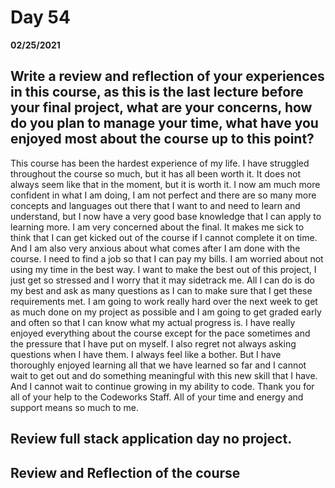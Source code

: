# Day 54
__02/25/2021__

## Write a review and reflection of your experiences in this course, as this is the last lecture before your final project, what are your concerns, how do you plan to manage your time, what have you enjoyed most about the course up to this point?

This course has been the hardest experience of my life. I have struggled throughout the course so much, but it has all been worth it. It does not always seem like that in the moment, but it is worth it. I now am much more confident in what I am doing, I am not perfect and there are so many more concepts and languages out there that I want to and need to learn and understand, but I now have a very good base knowledge that I can apply to learning more. I am very concerned about the final. It makes me sick to think that I can get kicked out of the course if I cannot complete it on time. And I am also very anxious about what comes after I am done with the course. I need to find a job so that I can pay my bills. I am worried about not using my time in the best way. I want to make the best out of this project, I just get so stressed and I worry that it may sidetrack me. All I can do is do my best and ask as many questions as I can to make sure that I get these requirements met. I am going to work really hard over the next week to get as much done on my project as possible and I am going to get graded early and often so that I can know what my actual progress is. 
I have really enjoyed everything about the course except for the pace sometimes and the pressure that I have put on myself. I also regret not always asking questions when I have them. I always feel like a bother. But I have thoroughly enjoyed learning all that we have learned so far and I cannot wait to get out and do something meaningful with this new skill that I have. And I cannot wait to continue growing in my ability to code. 
Thank you for all of your help to the Codeworks Staff. All of your time and energy and support means so much to me. 


## Review full stack application day no project.

## Review and Reflection of the course